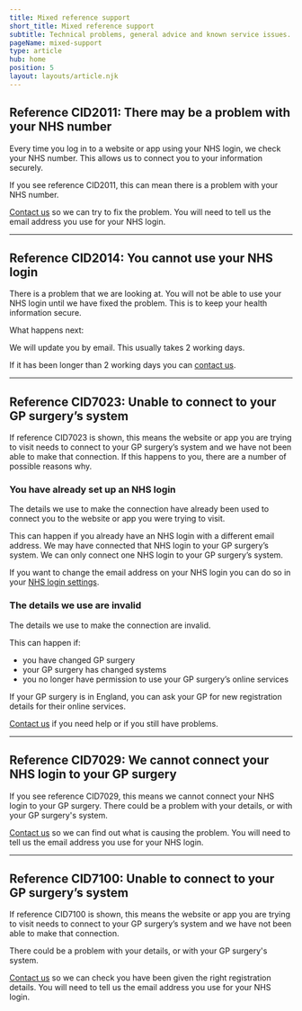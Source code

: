 ```yaml
---
title: Mixed reference support
short_title: Mixed reference support
subtitle: Technical problems, general advice and known service issues.
pageName: mixed-support
type: article
hub: home
position: 5
layout: layouts/article.njk
---
```


## Reference CID2011: There may be a problem with your NHS number

Every time you log in to a website or app using your NHS login, we check your NHS number. This allows us to connect you to your information securely.

If you see reference CID2011, this can mean there is a problem with your NHS number.

[Contact us](/contact?error=CID2011 'Contact us') so we can try to fix the problem. You will need to tell us the email address you use for your NHS login.

---

## Reference CID2014: You cannot use your NHS login

There is a problem that we are looking at. You will not be able to use your NHS login until we have fixed the problem. This is to keep your health information secure.

What happens next:

We will update you by email. This usually takes 2 working days.

If it has been longer than 2 working days you can [contact us](/contact?error=CID2014 'Contact us').

---

## Reference CID7023: Unable to connect to your GP surgery’s system

If reference CID7023 is shown, this means the website or app you are trying to visit needs to connect to your GP surgery’s system and we have not been able to make that connection. If this happens to you, there are a number of possible reasons why.

### You have already set up an NHS login

The details we use to make the connection have already been used to connect you to the website or app you were trying to visit.

This can happen if you already have an NHS login with a different email address. We may have connected that NHS login to your GP surgery’s system. We can only connect one NHS login to your GP surgery’s system.

If you want to change the email address on your NHS login you can do so in your [NHS login settings](https://settings.login.nhs.uk/ 'NHS login settings').

### The details we use are invalid

The details we use to make the connection are invalid.

This can happen if:

- you have changed GP surgery
- your GP surgery has changed systems
- you no longer have permission to use your GP surgery’s online services

If your GP surgery is in England, you can ask your GP for new registration details for their online services.

[Contact us](/contact?error=CID7023 'Contact us') if you need help or if you still have problems.

------

## Reference CID7029: We cannot connect your NHS login to your GP surgery

If you see reference CID7029, this means we cannot connect your NHS login to your GP surgery. There could be a problem with your details, or with your GP surgery's system.

[Contact us](/contact?error=CID7029 'Contact us') so we can find out what is causing the problem. You will need to tell us the email address you use for your NHS login.

---

## Reference CID7100: Unable to connect to your GP surgery’s system

If reference CID7100 is shown, this means the website or app you are trying to visit needs to connect to your GP surgery’s system and we have not been able to make that connection.

There could be a problem with your details, or with your GP surgery's system.

[Contact us](/contact?error=CID7100 'Contact us') so we can check you have been given the right registration details. You will need to tell us the email address you use for your NHS login.
